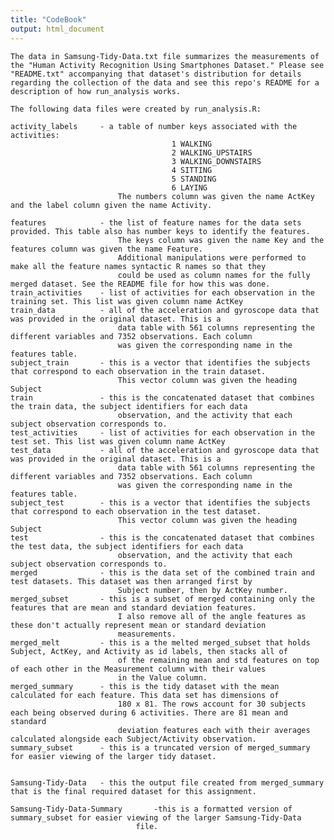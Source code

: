 ```yaml
---
title: "CodeBook"
output: html_document
---
```


    The data in Samsung-Tidy-Data.txt file summarizes the measurements of the "Human Activity Recognition Using Smartphones Dataset." Please see "README.txt" accompanying that dataset's distribution for details regarding the collection of the data and see this repo's README for a description of how run_analysis works.
	
	The following data files were created by run_analysis.R:
	
	activity_labels		- a table of number keys associated with the activities:
										1 WALKING
										2 WALKING_UPSTAIRS
										3 WALKING_DOWNSTAIRS
										4 SITTING
										5 STANDING
										6 LAYING
							The numbers column was given the name ActKey and the label column given the name Activity.
							
	features			- the list of feature names for the data sets provided. This table also has number keys to identify the features.
							The keys column was given the name Key and the features column was given the name Feature.
							Additional manipulations were performed to make all the feature names syntactic R names so that they
							could be used as column names for the fully merged dataset. See the README file for how this was done.
	train_activities	- list of activities for each observation in the training set. This list was given column name ActKey
	train_data			- all of the acceleration and gyroscope data that was provided in the original dataset. This is a 
							data table with 561 columns representing the different variables and 7352 observations. Each column
							was given the corresponding name in the features table.
	subject_train		- this is a vector that identifies the subjects that correspond to each observation in the train dataset. 
							This vector column was given the heading Subject
	train				- this is the concatenated dataset that combines the train data, the subject identifiers for each data 
							observation, and the activity that each subject observation corresponds to.
	test_activities		- list of activities for each observation in the test set. This list was given column name ActKey
	test_data			- all of the acceleration and gyroscope data that was provided in the original dataset. This is a 
							data table with 561 columns representing the different variables and 7352 observations. Each column
							was given the corresponding name in the features table.
	subject_test		- this is a vector that identifies the subjects that correspond to each observation in the test dataset. 
							This vector column was given the heading Subject
	test				- this is the concatenated dataset that combines the test data, the subject identifiers for each data 
							observation, and the activity that each subject observation corresponds to.
	merged				- this is the data set of the combined train and test datasets. This dataset was then arranged first by
							Subject number, then by ActKey number.
	merged_subset		- this is a subset of merged containing only the features that are mean and standard deviation features. 
							I also remove all of the angle features as these don't actually represent mean or standard deviation
							measurements.
	merged_melt			- this is a the melted merged_subset that holds Subject, ActKey, and Activity as id labels, then stacks all of
							of the remaining mean and std features on top of each other in the Measurement column with their values
							in the Value column.
	merged_summary		- this is the tidy dataset with the mean calculated for each feature. This data set has dimensions of 
							180 x 81. The rows account for 30 subjects each being observed during 6 activities. There are 81 mean and standard
							deviation features each with their averages calculated alongside each Subject/Activity observation.
	summary_subset		- this is a truncated version of merged_summary for easier viewing of the larger tidy dataset.
	
    
	Samsung-Tidy-Data	- this the output file created from merged_summary that is the final required dataset for this assignment.
	
	Samsung-Tidy-Data-Summary		-this is a formatted version of summary_subset for easier viewing of the larger Samsung-Tidy-Data
								file.
